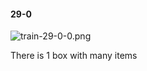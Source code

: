 #### 29-0
![train-29-0-0.png](https://github.com/lil-lab/nlvr/raw/master/nlvr/train/images/9/train-29-0-0.png "train-29-0-0.png")

There is 1 box with many items
